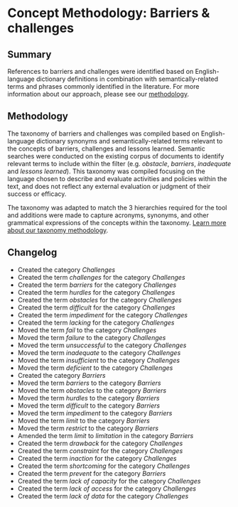 # Concept Methodology: Barriers & challenges

## Summary

References to barriers and challenges were identified based on English-language dictionary definitions in combination with semantically-related terms and phrases commonly identified in the literature. For more information about our approach, please see our [methodology](../README.md).

## Methodology

The taxonomy of barriers and challenges was compiled based on English-language dictionary synonyms and semantically-related terms relevant to the concepts of barriers, challenges and lessons learned. Semantic searches were conducted on the existing corpus of documents to identify relevant terms to include within the filter (e.g. *obstacle*, *barriers*, *inadequate* and *lessons learned*). This taxonomy was compiled focusing on the language chosen to describe and evaluate activities and policies within the text, and does not reflect any external evaluation or judgment of their success or efficacy.

The taxonomy was adapted to match the 3 hierarchies required for the tool and additions were made to capture acronyms, synonyms, and other grammatical expressions of the concepts within the taxonomy. [Learn more about our taxonomy methodology](../README.md).

## Changelog

- Created the category *Challenges*
- Created the term *challenges* for the category *Challenges*
- Created the term *barriers* for the category *Challenges*
- Created the term *hurdles* for the category *Challenges*
- Created the term *obstacles* for the category *Challenges*
- Created the term *difficult* for the category *Challenges*
- Created the term *impediment* for the category *Challenges*
- Created the term *lacking* for the category *Challenges*
- Moved the term *fail* to the category *Challenges*
- Moved the term *failure* to the category *Challenges*
- Moved the term *unsuccessful* to the category *Challenges*
- Moved the term *inadequate* to the category *Challenges*
- Moved the term *insufficient* to the category *Challenges*
- Moved the term *deficient* to the category *Challenges*
- Created the category *Barriers*
- Moved the term *barriers* to the category *Barriers*
- Moved the term *obstacles* to the category *Barriers*
- Moved the term *hurdles* to the category *Barriers*
- Moved the term *difficult* to the category *Barriers*
- Moved the term *impediment* to the category *Barriers*
- Moved the term *limit* to the category *Barriers*
- Moved the term *restrict* to the category *Barriers*
- Amended the term *limit* to *limitation* in the category *Barriers*
- Created the term *drawback* for the category *Challenges*
- Created the term *constraint* for the category *Challenges*
- Created the term *inaction* for the category *Challenges*
- Created the term *shortcoming* for the category *Challenges*
- Created the term *prevent* for the category *Barriers*
- Created the term *lack of capacity* for the category *Challenges*
- Created the term *lack of access* for the category *Challenges*
- Created the term *lack of data* for the category *Challenges*